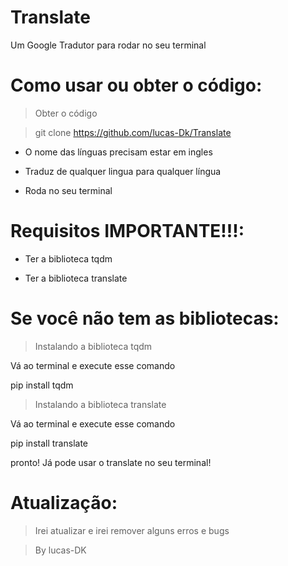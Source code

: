 # Translate
Um Google Tradutor para rodar no seu terminal

# Como usar ou obter o código:

> Obter o código

> git clone https://github.com/lucas-Dk/Translate

* O nome das línguas precisam estar em ingles

* Traduz de qualquer lingua para qualquer língua

* Roda no seu terminal

# Requisitos IMPORTANTE!!!:

* Ter a biblioteca tqdm

* Ter a biblioteca translate

# Se você não tem as bibliotecas:

> Instalando a biblioteca tqdm

Vá ao terminal e execute esse comando

pip install tqdm

> Instalando a biblioteca translate

Vá ao terminal e execute esse comando

pip install translate

pronto! Já pode usar o translate no seu terminal!

# Atualização:

> Irei atualizar e irei remover alguns erros e bugs

> By lucas-DK
